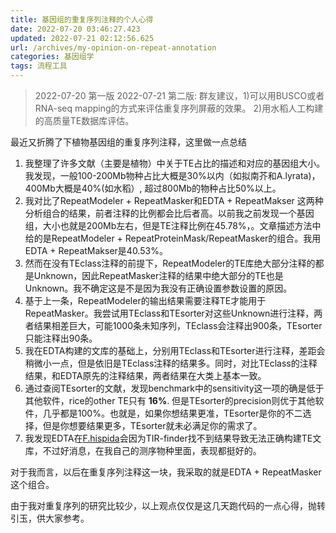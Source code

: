 ```yaml
---
title: 基因组的重复序列注释的个人心得
date: 2022-07-20 03:46:27.423
updated: 2022-07-21 02:12:56.625
url: /archives/my-opinion-on-repeat-annotation
categories: 基因组学
tags: 流程工具
---
```


> 2022-07-20 第一版
> 2022-07-21 第二版: 群友建议，1)可以用BUSCO或者RNA-seq mapping的方式来评估重复序列屏蔽的效果。 2)用水稻人工构建的高质量TE数据库评估。

最近又折腾了下植物基因组的重复序列注释，这里做一点总结


1. 我整理了许多文献（主要是植物）中关于TE占比的描述和对应的基因组大小。我发现，一般100-200Mb物种占比大概是30%以内（如拟南芥和A.lyrata)，400Mb大概是40%(如水稻）,  超过800Mb的物种占比50%以上。
2. 我对比了RepeatModeler + RepeatMasker和EDTA + RepeatMakser 这两种分析组合的结果，前者注释的比例都会比后者高。以前我之前发现一个基因组，大小也就是200Mb左右，但是TE注释比例在45.78%，。文章描述方法中给的是RepeatModeler + RepeatProteinMask/RepeatMasker的组合。我用EDTA + RepeatMakser是40.53%。
3. 然而在没有TEclass注释的前提下，RepeatModeler的TE库绝大部分注释的都是Unknown，因此RepeatMasker注释的结果中绝大部分的TE也是Unknown。我不确定这是不是因为我没有正确设置参数设置的原因。
4. 基于上一条，RepeatModeler的输出结果需要注释TE才能用于RepeatMasker。我尝试用TEclass和TEsorter对这些Unknown进行注释，两者结果相差巨大，可能1000条未知序列，TEclass会注释出900条，TEsorter只能注释出90条。
5. 我在EDTA构建的文库的基础上，分别用TEclass和TEsorter进行注释，差距会稍微小一点，但是依旧是TEclass注释的结果多。同时，对比TEclass的注释结果，和EDTA原先的注释结果，两者结果在大类上基本一致。
6. 通过查阅TEsorter的文献，发现benchmark中的sensitivity这一项的确是低于其他软件，rice的other TE只有 **16%**. 但是TEsorter的precision则优于其他软件，几乎都是100%。也就是，如果你想结果更准，TEsorter是你的不二选择，但是你想要结果更多，TEsorter就未必满足你的需求了。
7. 我发现EDTA在[F.hispida](https://ngdc.cncb.ac.cn/gwh/Assembly/7807/show)会因为TIR-finder找不到结果导致无法正确构建TE文库，不过好消息，在我自己的测序物种里面，表现都挺好的。

对于我而言，以后在重复序列注释这一块，我采取的就是EDTA + RepeatMasker这个组合。

由于我对重复序列的研究比较少，以上观点仅仅是这几天跑代码的一点心得，抛转引玉，供大家参考。